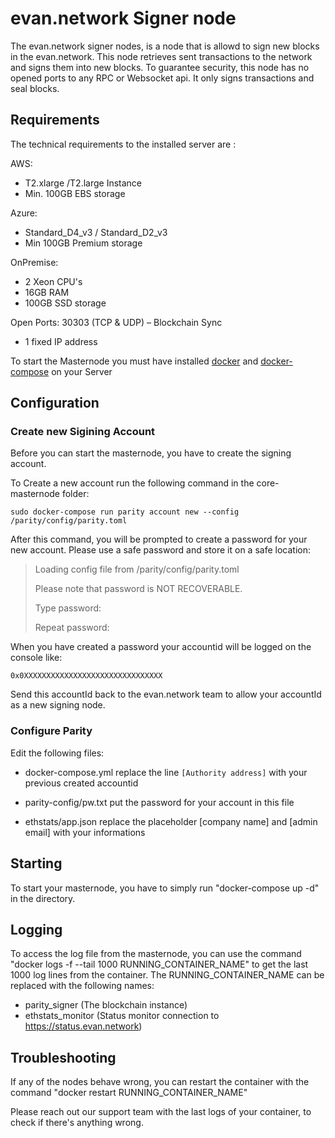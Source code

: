 # evan.network Signer node

The evan.network signer nodes, is a node that is allowd to sign new blocks in the evan.network. This node retrieves sent transactions to the network and signs them into new blocks. To guarantee security, this node has no opened ports to any RPC or Websocket api. It only signs transactions and seal blocks. 

## Requirements

The technical requirements to the installed server are :

AWS: 
 - T2.xlarge /T2.large Instance 
 - Min. 100GB EBS storage

Azure: 
 - Standard_D4_v3 / Standard_D2_v3 
 - Min 100GB Premium storage 

OnPremise: 
 - 2 Xeon CPU's 
 - 16GB RAM 
 - 100GB SSD storage

Open Ports: 
30303 (TCP & UDP) – Blockchain Sync

- 1 fixed IP address

To start the Masternode you must have installed [docker](https://www.docker.com/get-docker) and [docker-compose](https://docs.docker.com/compose/install/) on your Server

## Configuration

### Create new Sigining Account

Before you can start the masternode, you have to create the signing account.

To Create a new account run the following command in the core-masternode folder:

`sudo docker-compose run parity account new --config /parity/config/parity.toml`

After this command, you will be prompted to create a password for your new account. Please use a safe password and store it on a safe location:


>Loading config file from /parity/config/parity.toml
>
>Please note that password is NOT RECOVERABLE.
>
>Type password:
>
>Repeat password:


When you have created a password your accountid will be logged on the console like:

`0x0XXXXXXXXXXXXXXXXXXXXXXXXXXXXXXX`

Send this accountId back to the evan.network team to allow your accountId as a new signing node.

### Configure Parity

Edit the following files:

- docker-compose.yml
replace the line `[Authority address]` with your previous created accountid

- parity-config/pw.txt
put the password for your account in this file

- ethstats/app.json
replace the placeholder [company name] and [admin email] with your informations

## Starting

To start your masternode, you have to simply run "docker-compose up -d" in the directory.

## Logging

To access the log file from the masternode, you can use the command "docker logs -f --tail 1000 RUNNING_CONTAINER_NAME" to get the last 1000 log lines from the container. The RUNNING_CONTAINER_NAME can be replaced with the following names:

- parity_signer (The blockchain instance)
- ethstats_monitor (Status monitor connection to https://status.evan.network)

## Troubleshooting

If any of the nodes behave wrong, you can restart the container with the command "docker restart RUNNING_CONTAINER_NAME"

Please reach out our support team with the last logs of your container, to check if there's anything wrong.
